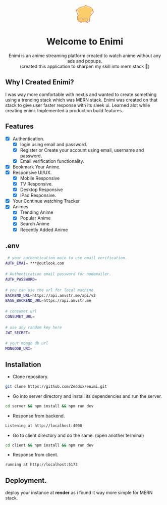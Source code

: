 <div align="center">
  <img src="/client/public/logo.gif" alt="enimi logo gif version" />
</div>
<h1 align="center">
  Welcome to Enimi
</h1>
<p align="center">
  Enimi is an anime streaming platform created to watch anime without any ads and popups.
  <br />
  (created this application to sharpen my skill into mern stack 🥲)
</p>

## Why I Created Enimi?
I was way more comfortable with nextjs and wanted to create something using a trending stack which was MERN stack. Enimi was created on that stack to give user faster response with its sleek ui. Learned alot while creating enimi. Implemented a production build features.

## Features

- [x] Authentication.
  - [x] login using email and password.
  - [x] Register or Create your account using email, username and password.
  - [x] Email verification functionality.
- [x] Bookmark Your Anime.
- [x] Responsive UI/UX.
  - [x] Mobile Responsive
  - [x] TV Responsive.
  - [x] Desktop Responsive
  - [x] IPad Responsive.
- [x] Your Continue watching Tracker
- [x] Animes
  - [x] Trending Anime
  - [x] Popular Anime
  - [x] Search Anime
  - [x] Recently Added Anime

## .env

```bash
 # your authentication main to use email verification.
AUTH_EMAI= ***@outlook.com

# Authentication email password for nodemailer.
AUTH_PASSWORD=

# you can use the url for local machine
BACKEND_URL=https://api.amvstr.me/api/v2
BASE_BACKEND_URL=https://api.amvstr.me

# consumet url
CONSUMET_URL=

# use any random key here
JWT_SECRET=

# your mongo db url
MONGODB_URI=
```

## Installation

- Clone repository.
```bash
git clone https://github.com/Zeddxx/enimi.git
```
  
- Go into server directory and install its dependencies and run the server.
  
```bash
cd server && npm install && npm run dev
```

- Response from backend.

```bash
Listening at http://localhost:4000
```
  
- Go to client directory and do the same. (open another terminal)

```bash
cd client && npm install && npm run dev
```

- Response from client.

```bash
running at http://localhost:5173
```

  ## Deployment.
  deploy your instance at **render** as i found it way more simple for MERN stack.

